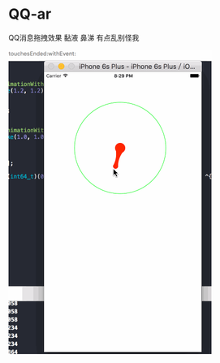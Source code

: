 # QQ-ar
QQ消息拖拽效果 黏液  鼻涕  有点乱别怪我



![image](https://github.com/airui666/QQ-ar/blob/master/QQ黏液效果ar/策划.gif)
